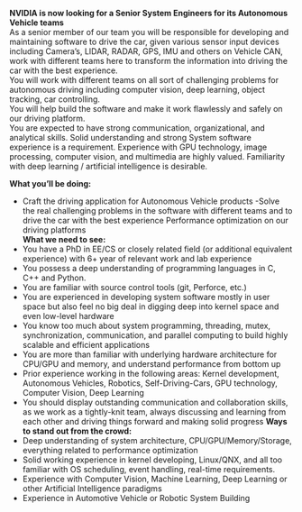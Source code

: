 **NVIDIA is  now looking for a Senior System Engineers for its Autonomous Vehicle teams**     
As a senior member of our team you will be responsible for developing and maintaining software to drive the car, given various sensor input devices including Camera’s, LIDAR, RADAR, GPS, IMU and others on Vehicle CAN, work with different teams here to transform the information into driving the car with the best experience.  
You will work with different teams on all sort of challenging problems for autonomous driving including computer vision, deep learning, object tracking, car controlling.  
You will help build the software and make it work flawlessly and safely on our driving platform.  
You are expected to have strong communication, organizational, and analytical skills. Solid understanding and strong System software experience is a requirement. Experience with GPU technology, image processing, computer vision, and multimedia are highly valued. Familiarity with deep learning / artificial intelligence is desirable.

**What you’ll be doing:**
- Craft the driving application for Autonomous Vehicle products
-Solve the real challenging problems in the software with different teams and to drive the car with the best experience Performance optimization on our driving platforms  
**What we need to see:**
- You have a PhD in EE/CS or closely related field (or additional equivalent experience) with 6+ year of relevant work and lab experience
- You possess a deep understanding of programming languages in C, C++ and Python.
- You are familiar with source control tools (git, Perforce, etc.)
- You are experienced in developing system software mostly in user space but also feel no big deal in digging deep into kernel space and even low-level hardware
- You know too much about system programming, threading, mutex, synchronization, communication, and parallel computing to build highly scalable and efficient applications
- You are more than familiar with underlying hardware architecture for CPU/GPU and memory, and understand performance from bottom up
- Prior experience working in the following areas: Kernel development, Autonomous Vehicles, Robotics, Self-Driving-Cars, GPU technology, Computer Vision, Deep Learning
- You should display outstanding communication and collaboration skills, as we work as a tightly-knit team, always discussing and learning from each other and driving things forward and making solid progress
**Ways to stand out from the crowd:**
- Deep understanding of system architecture, CPU/GPU/Memory/Storage, everything related to performance optimization
- Solid working experience in kernel developing, Linux/QNX, and all too familiar with OS scheduling, event handling, real-time requirements.
- Experience with Computer Vision, Machine Learning, Deep Learning or other Artificial Intelligence paradigms
- Experience in Automotive Vehicle or Robotic System Building
